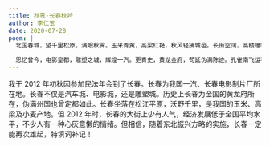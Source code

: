 ```yaml
---
title: 秋霁·长春秋吟
author: 李仁玉
date: 2020-07-28
poem: |
  北国春城，望千里松原，满眼秋霁。玉米青黄，高梁红艳，秋风轻拂城邑。长街空阔，高楼幢幢多沉寂。夜幕下，街静、霓虹闪处少人气。

  思忆曾今，电影皇都，雕塑之城，辉煌一汽。更青史，黄龙金府，苟延伪满陈迹。孔雀南飞运不济。东北振兴，那来意懒心灰，卧心尝胆，何愁雄起！
---
```


我于 2012 年初秋因参加民法年会到了长春。长春为我国一汽、长春电影制片厂所在地。长春不仅是汽车城、电影城，还是雕塑城。历史上长春为金国的黄龙府所在，伪满州国也曾定都如此。长春坐落在松江平原，沃野千里，是我国的玉米、高梁及小麦产地。但 2012 年时，长春的大街上少有人气，经济发展低于全国平均水平，不少人有一种心灰意懒的情绪。但相信，随着东北振兴方略的实施，长春一定能再次雄起，特填词补记！
